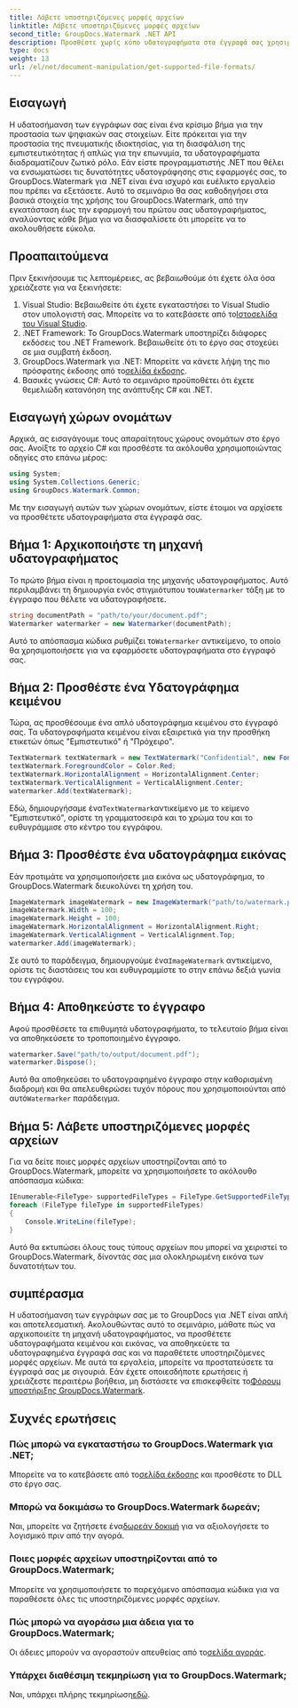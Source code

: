 ```yaml
---
title: Λάβετε υποστηριζόμενες μορφές αρχείων
linktitle: Λάβετε υποστηριζόμενες μορφές αρχείων
second_title: GroupDocs.Watermark .NET API
description: Προσθέστε χωρίς κόπο υδατογραφήματα στα έγγραφά σας χρησιμοποιώντας το GroupDocs.Watermark για .NET. Ακολουθήστε τον αναλυτικό, βήμα προς βήμα οδηγό μας για να προστατεύσετε τα ψηφιακά σας στοιχεία.
type: docs
weight: 13
url: /el/net/document-manipulation/get-supported-file-formats/
---
```

## Εισαγωγή
Η υδατοσήμανση των εγγράφων σας είναι ένα κρίσιμο βήμα για την προστασία των ψηφιακών σας στοιχείων. Είτε πρόκειται για την προστασία της πνευματικής ιδιοκτησίας, για τη διασφάλιση της εμπιστευτικότητας ή απλώς για την επωνυμία, τα υδατογραφήματα διαδραματίζουν ζωτικό ρόλο. Εάν είστε προγραμματιστής .NET που θέλει να ενσωματώσει τις δυνατότητες υδατογράφησης στις εφαρμογές σας, το GroupDocs.Watermark για .NET είναι ένα ισχυρό και ευέλικτο εργαλείο που πρέπει να εξετάσετε. Αυτό το σεμινάριο θα σας καθοδηγήσει στα βασικά στοιχεία της χρήσης του GroupDocs.Watermark, από την εγκατάσταση έως την εφαρμογή του πρώτου σας υδατογραφήματος, αναλύοντας κάθε βήμα για να διασφαλίσετε ότι μπορείτε να το ακολουθήσετε εύκολα.
## Προαπαιτούμενα
Πριν ξεκινήσουμε τις λεπτομέρειες, ας βεβαιωθούμε ότι έχετε όλα όσα χρειάζεστε για να ξεκινήσετε:
1.  Visual Studio: Βεβαιωθείτε ότι έχετε εγκαταστήσει το Visual Studio στον υπολογιστή σας. Μπορείτε να το κατεβάσετε από το[Ιστοσελίδα του Visual Studio](https://visualstudio.microsoft.com/).
2. .NET Framework: Το GroupDocs.Watermark υποστηρίζει διάφορες εκδόσεις του .NET Framework. Βεβαιωθείτε ότι το έργο σας στοχεύει σε μια συμβατή έκδοση.
3. GroupDocs.Watermark για .NET: Μπορείτε να κάνετε λήψη της πιο πρόσφατης έκδοσης από το[σελίδα έκδοσης](https://releases.groupdocs.com/Watermark/net/).
4. Βασικές γνώσεις C#: Αυτό το σεμινάριο προϋποθέτει ότι έχετε θεμελιώδη κατανόηση της ανάπτυξης C# και .NET.
## Εισαγωγή χώρων ονομάτων
Αρχικά, ας εισαγάγουμε τους απαραίτητους χώρους ονομάτων στο έργο σας. Ανοίξτε το αρχείο C# και προσθέστε τα ακόλουθα χρησιμοποιώντας οδηγίες στο επάνω μέρος:
```csharp
using System;
using System.Collections.Generic;
using GroupDocs.Watermark.Common;
```
Με την εισαγωγή αυτών των χώρων ονομάτων, είστε έτοιμοι να αρχίσετε να προσθέτετε υδατογραφήματα στα έγγραφά σας.

## Βήμα 1: Αρχικοποιήστε τη μηχανή υδατογραφήματος
 Το πρώτο βήμα είναι η προετοιμασία της μηχανής υδατογραφήματος. Αυτό περιλαμβάνει τη δημιουργία ενός στιγμιότυπου του`Watermarker` τάξη με το έγγραφο που θέλετε να υδατογραφήσετε.
```csharp
string documentPath = "path/to/your/document.pdf";
Watermarker watermarker = new Watermarker(documentPath);
```
 Αυτό το απόσπασμα κώδικα ρυθμίζει το`Watermarker` αντικείμενο, το οποίο θα χρησιμοποιήσετε για να εφαρμόσετε υδατογραφήματα στο έγγραφό σας.
## Βήμα 2: Προσθέστε ένα Υδατογράφημα κειμένου
Τώρα, ας προσθέσουμε ένα απλό υδατογράφημα κειμένου στο έγγραφό σας. Τα υδατογραφήματα κειμένου είναι εξαιρετικά για την προσθήκη ετικετών όπως "Εμπιστευτικό" ή "Πρόχειρο".
```csharp
TextWatermark textWatermark = new TextWatermark("Confidential", new Font("Arial", 36));
textWatermark.ForegroundColor = Color.Red;
textWatermark.HorizontalAlignment = HorizontalAlignment.Center;
textWatermark.VerticalAlignment = VerticalAlignment.Center;
watermarker.Add(textWatermark);
```
 Εδώ, δημιουργήσαμε ένα`TextWatermark`αντικείμενο με το κείμενο "Εμπιστευτικό", ορίστε τη γραμματοσειρά και το χρώμα του και το ευθυγράμμισε στο κέντρο του εγγράφου.
## Βήμα 3: Προσθέστε ένα υδατογράφημα εικόνας
Εάν προτιμάτε να χρησιμοποιήσετε μια εικόνα ως υδατογράφημα, το GroupDocs.Watermark διευκολύνει τη χρήση του.
```csharp
ImageWatermark imageWatermark = new ImageWatermark("path/to/watermark.png");
imageWatermark.Width = 100;
imageWatermark.Height = 100;
imageWatermark.HorizontalAlignment = HorizontalAlignment.Right;
imageWatermark.VerticalAlignment = VerticalAlignment.Top;
watermarker.Add(imageWatermark);
```
 Σε αυτό το παράδειγμα, δημιουργούμε ένα`ImageWatermark` αντικείμενο, ορίστε τις διαστάσεις του και ευθυγραμμίστε το στην επάνω δεξιά γωνία του εγγράφου.
## Βήμα 4: Αποθηκεύστε το έγγραφο
Αφού προσθέσετε τα επιθυμητά υδατογραφήματα, το τελευταίο βήμα είναι να αποθηκεύσετε το τροποποιημένο έγγραφο.
```csharp
watermarker.Save("path/to/output/document.pdf");
watermarker.Dispose();
```
 Αυτό θα αποθηκεύσει το υδατογραφημένο έγγραφο στην καθορισμένη διαδρομή και θα απελευθερώσει τυχόν πόρους που χρησιμοποιούνται από αυτό`Watermarker` παράδειγμα.
## Βήμα 5: Λάβετε υποστηριζόμενες μορφές αρχείων
Για να δείτε ποιες μορφές αρχείων υποστηρίζονται από το GroupDocs.Watermark, μπορείτε να χρησιμοποιήσετε το ακόλουθο απόσπασμα κώδικα:
```csharp
IEnumerable<FileType> supportedFileTypes = FileType.GetSupportedFileTypes();
foreach (FileType fileType in supportedFileTypes)
{
    Console.WriteLine(fileType);
}
```
Αυτό θα εκτυπώσει όλους τους τύπους αρχείων που μπορεί να χειριστεί το GroupDocs.Watermark, δίνοντάς σας μια ολοκληρωμένη εικόνα των δυνατοτήτων του.
## συμπέρασμα
Η υδατοσήμανση των εγγράφων σας με το GroupDocs για .NET είναι απλή και αποτελεσματική. Ακολουθώντας αυτό το σεμινάριο, μάθατε πώς να αρχικοποιείτε τη μηχανή υδατογραφήματος, να προσθέτετε υδατογραφήματα κειμένου και εικόνας, να αποθηκεύετε τα υδατογραφημένα έγγραφά σας και να παραθέτετε υποστηριζόμενες μορφές αρχείων. Με αυτά τα εργαλεία, μπορείτε να προστατεύσετε τα έγγραφά σας με σιγουριά.
 Εάν έχετε οποιεσδήποτε ερωτήσεις ή χρειάζεστε περαιτέρω βοήθεια, μη διστάσετε να επισκεφθείτε το[Φόρουμ υποστήριξης GroupDocs.Watermark](https://forum.groupdocs.com/c/watermark/19).
## Συχνές ερωτήσεις
### Πώς μπορώ να εγκαταστήσω το GroupDocs.Watermark για .NET;
 Μπορείτε να το κατεβάσετε από το[σελίδα έκδοσης](https://releases.groupdocs.com/Watermark/net/) και προσθέστε το DLL στο έργο σας.
### Μπορώ να δοκιμάσω το GroupDocs.Watermark δωρεάν;
 Ναι, μπορείτε να ζητήσετε ένα[δωρεάν δοκιμή](https://releases.groupdocs.com/) για να αξιολογήσετε το λογισμικό πριν από την αγορά.
### Ποιες μορφές αρχείων υποστηρίζονται από το GroupDocs.Watermark;
Μπορείτε να χρησιμοποιήσετε το παρεχόμενο απόσπασμα κώδικα για να παραθέσετε όλες τις υποστηριζόμενες μορφές αρχείων.
### Πώς μπορώ να αγοράσω μια άδεια για το GroupDocs.Watermark;
 Οι άδειες μπορούν να αγοραστούν απευθείας από το[σελίδα αγοράς](https://purchase.groupdocs.com/buy).
### Υπάρχει διαθέσιμη τεκμηρίωση για το GroupDocs.Watermark;
 Ναι, υπάρχει πλήρης τεκμηρίωση[εδώ](https://reference.groupdocs.com/Watermark/net/).
